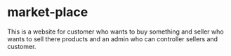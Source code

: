 # market-place
This is a website for customer who wants to buy something and seller who wants to sell there products and an admin who can controller sellers and customer.

